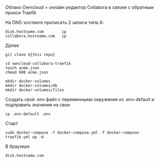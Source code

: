 Облако Owncloud + онлайн редактор Collabora в связке с обратным прокси Traefik

На DNS-хостинге прописать 2 записи типа А:

    disk.hostname.com        ip
    collabora.hostname.com   ip
    
Далее

    git clone ${this repo}

    cd owncloud-collabora-traefik
    touch acme.json 
    chmod 600 acme.json

    mkdir docker-volumes
    mkdir docker-volumes/db
    mkdir docker-volumes/files
    
    
Создать свой .env файл с переменными окружения из .env-default и подправить значения на свои

    cp .env-default .env
    
Старт

    sudo docker-compose -f docker-compose.yml -f docker-compose-traefik.yml up -d

В браузере 
    
    disk.hostname.com
